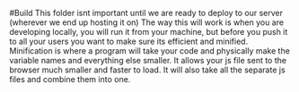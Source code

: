 #Build
This folder isnt important until we are ready to deploy to our server (wherever we end up hosting it on)
The way this will work is when you are developing locally, you will run it from your machine, but before you push it to all your users
you want to make sure its efficient and minified. Minification is where a program will take your code 
and physically make the variable names and everything else smaller. It allows your js file sent to the browser much
smaller and faster to load. It will also take all the separate js files and combine them into one.
